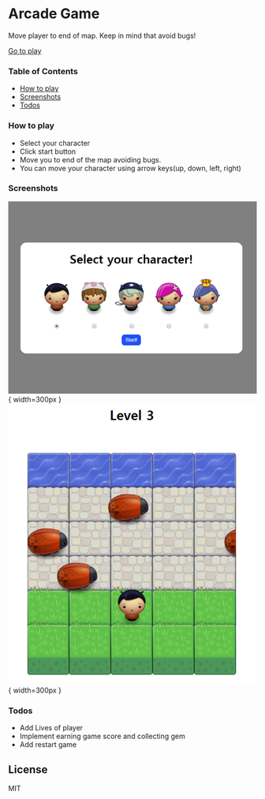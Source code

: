 # Arcade Game

Move player to end of map. Keep in mind that avoid bugs!

[Go to play](https://yeolsa.github.io/arcade-game)

### Table of Contents

* [How to play](#how-to-play)
* [Screenshots](#screenshots)
* [Todos](#todos)

### How to play

* Select your character
* Click start button
* Move you to end of the map avoiding bugs. 
* You can move your character using arrow keys(up, down, left, right)

### Screenshots

![play img 1](/images/play-img-1.PNG){ width=300px }
![play img 2](/images/play-img-2.PNG){ width=300px }

### Todos

* Add Lives of player
* Implement earning game score and collecting gem
* Add restart game

License
----

MIT
